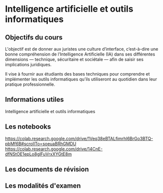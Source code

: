 # Intelligence artificielle et outils informatiques

## Objectifs du cours 
L'objectif est de donner aux juristes une culture d’interface, c’est-à-dire une bonne compréhension de l’Intelligence Artificielle (IA) dans ses différentes dimensions — technique, sécuritaire et sociétale — afin de saisir ses implications juridiques.

Il vise à fournir aux étudiants des bases techniques pour comprendre et implémenter les outils informatiques qu’ils utiliseront au quotidien dans leur pratique professionnelle.
## Informations utiles
Intelligence artificielle et outils informatiques

## Les notebooks
https://colab.research.google.com/drive/1Veq38eBTALfimrhl6BrGo3BTQ-pbMf6B#scrollTo=soeuaBRhGMDU 
https://colab.research.google.com/drive/14CnE-dfNStOE1epLo8glFuVrxXYGtE8m 

## Les documents de révision
## Les modalités d'examen


